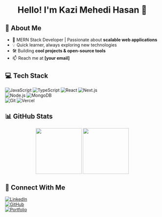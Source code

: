 <h1 align="center">Hello! I'm Kazi Mehedi Hasan 👋</h1>
<!-- <p align="center"><i>I do open source :)</i></p> -->

## 🚀 About Me  
- 🔭 MERN Stack Developer | Passionate about **scalable web applications**  
- 💡 Quick learner, always exploring new technologies  
- 🛠️ Building **cool projects & open-source tools**  
- 📫 Reach me at **[your email]**  

## 💻 Tech Stack  
![JavaScript](https://img.shields.io/badge/JavaScript-F7DF1E?style=flat&logo=javascript&logoColor=black) 
![TypeScript](https://img.shields.io/badge/TypeScript-3178C6?style=flat&logo=typescript&logoColor=white) 
![React](https://img.shields.io/badge/React-61DAFB?style=flat&logo=react&logoColor=black)
![Next.js](https://img.shields.io/badge/Next.js-000000?style=flat&logo=next.js&logoColor=white)  
![Node.js](https://img.shields.io/badge/Node.js-339933?style=flat&logo=node.js&logoColor=white) 
![MongoDB](https://img.shields.io/badge/MongoDB-47A248?style=flat&logo=mongodb&logoColor=white)  
![Git](https://img.shields.io/badge/Git-F05032?style=flat&logo=git&logoColor=white) 
![Vercel](https://img.shields.io/badge/Vercel-000000?style=flat&logo=vercel&logoColor=white)  

## 📊 GitHub Stats  
<p align="center">
  <img src="https://github-readme-stats.vercel.app/api?username=yourusername&show_icons=true&theme=tokyonight" height="150">
  <img src="https://github-readme-streak-stats.herokuapp.com/?user=yourusername&theme=tokyonight" height="150">
</p>

## 🔗 Connect With Me  
[![LinkedIn](https://img.shields.io/badge/LinkedIn-0A66C2?style=flat&logo=linkedin&logoColor=white)](https://linkedin.com/in/yourprofile)  
[![GitHub](https://img.shields.io/badge/GitHub-181717?style=flat&logo=github&logoColor=white)](https://github.com/yourusername)  
[![Portfolio](https://img.shields.io/badge/Portfolio-FF5733?style=flat&logo=firefox&logoColor=white)](https://yourportfolio.com)  
